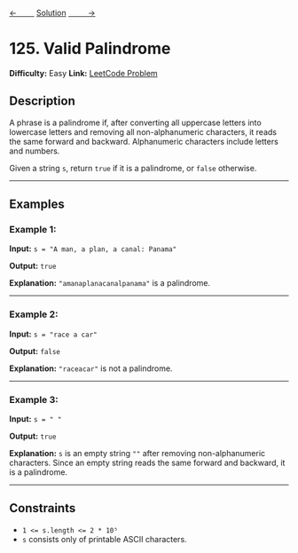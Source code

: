 [<-&nbsp;&nbsp;&nbsp;&nbsp;&nbsp;&nbsp;&nbsp;&nbsp;](../3.%20Longest%20Substring%20Without%20Repeating%20Characters/statement.md)
[Solution](../125.%20Valid%20Palindrome/solution.js)
[&nbsp;&nbsp;&nbsp;&nbsp;&nbsp;&nbsp;&nbsp;&nbsp; ->](../167.%20Two%20Sum%20II%20-%20Input%20Array%20Is%20Sorted/statement.md)

# 125. Valid Palindrome

**Difficulty:** Easy
**Link:** [LeetCode Problem](https://leetcode.com/problems/valid-palindrome/)

## Description

A phrase is a palindrome if, after converting all uppercase letters into lowercase letters and removing all non-alphanumeric characters, it reads the same forward and backward. Alphanumeric characters include letters and numbers.

Given a string `s`, return `true` if it is a palindrome, or `false` otherwise.

---

## Examples

### Example 1:

**Input:**
`s = "A man, a plan, a canal: Panama"`

**Output:**
`true`

**Explanation:** `"amanaplanacanalpanama"` is a palindrome.

---

### Example 2:

**Input:**
`s = "race a car"`

**Output:**
`false`

**Explanation:** `"raceacar"` is not a palindrome.

---

### Example 3:

**Input:**
`s = " "`

**Output:**
`true`

**Explanation:** `s` is an empty string `""` after removing non-alphanumeric characters.
Since an empty string reads the same forward and backward, it is a palindrome.

---

## Constraints

- `1 <= s.length <= 2 * 10⁵`
- `s` consists only of printable ASCII characters.
